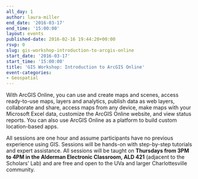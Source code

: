 ```yaml
---
all_day: 1
author: laura-miller
end_date: '2016-03-17'
end_time: '15:00:00'
layout: events
published-date: 2016-02-16 19:44:20+00:00
rsvp: 0
slug: gis-workshop-introduction-to-arcgis-online
start_date: '2016-03-17'
start_time: '15:00:00'
title: 'GIS Workshop: Introduction to ArcGIS Online'
event-categories:
- Geospatial
---
```


With ArcGIS Online, you can use and create maps and scenes, access ready-to-use maps, layers and analytics, publish data as web layers, collaborate and share, access maps from any device, make maps with your Microsoft Excel data, customize the ArcGIS Online website, and view status reports. You can also use ArcGIS Online as a platform to build custom location-based apps.

All sessions are one hour and assume participants have no previous experience using GIS. Sessions will be hands-on with step-by-step tutorials and expert assistance. All sessions will be taught on **Thursdays from 3PM to 4PM in the Alderman Electronic Classroom, ALD 421** (adjacent to the Scholars’ Lab) and are free and open to the UVa and larger Charlottesville community.




